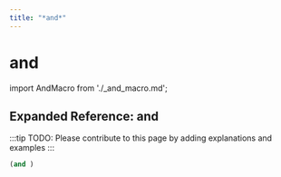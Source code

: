 ```yaml
---
title: "*and*"
---
```


# and

import AndMacro from './_and_macro.md';

<AndMacro />

## Expanded Reference: and

:::tip
TODO: Please contribute to this page by adding explanations and examples
:::

```lisp
(and )
```
